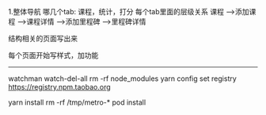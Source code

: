 1.整体导航
哪几个tab: 课程，统计，打分
每个tab里面的层级关系
课程
-->添加课程
-->课程详情
-->添加里程碑
-->里程碑详情


结构相关的页面写出来

每个页面开始写样式，加功能


****


watchman watch-del-all
rm -rf node_modules
yarn config set registry https://registry.npm.taobao.org

yarn install
rm -rf /tmp/metro-*
pod install

